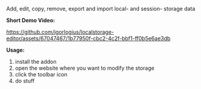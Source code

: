 Add, edit, copy, remove, export and import local- and session- storage data

<b>Short Demo Video:</b>

https://github.com/igorlogius/localstorage-editor/assets/67047467/1b77950f-cbc2-4c2f-bbf1-ff0b5e6ae3db

<b>Usage:</b>
<ol>
  <li>install the addon</li>
  <li>open the website where you want to modify the storage</li>
  <li>click the toolbar icon</li>
  <li>do stuff</li>
</ol>
